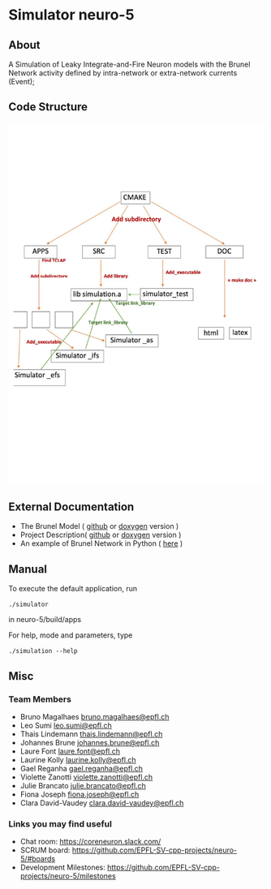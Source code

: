 # Simulator neuro-5

## About

A Simulation of Leaky Integrate-and-Fire Neuron models with the Brunel Network activity defined by intra-network or extra-network currents (Event);

## Code Structure 

![alt text](doc/diagram/diagramme_cmake.png "Diagramme cmake")

## External Documentation

- The Brunel Model ( [github](doc/Brunel_2000.pdf) or [doxygen](Brunel_2000.pdf) version )
- Project Description( [github](doc/Project_Description.pdf) or [doxygen](Project_Description.pdf) version )
- An example of Brunel Network in Python ( [here](http://arken.nmbu.no//~plesser/publications/Gewa_2012_533_preprint.pdf) )

## Manual

To execute the default application, run

    ./simulator
in neuro-5/build/apps


For help, mode and parameters, type

    ./simulation --help
    

## Misc

### Team Members

- Bruno Magalhaes <bruno.magalhaes@epfl.ch>
- Leo Sumi <leo.sumi@epfl.ch>
- Thais Lindemann <thais.lindemann@epfl.ch> 
- Johannes Brune <johannes.brune@epfl.ch>
- Laure Font <laure.font@epfl.ch> 
- Laurine Kolly <laurine.kolly@epfl.ch>
- Gael Reganha <gael.reganha@epfl.ch>
- Violette Zanotti <violette.zanotti@epfl.ch>
- Julie Brancato <julie.brancato@epfl.ch>
- Fiona Joseph <fiona.joseph@epfl.ch>
- Clara David-Vaudey <clara.david-vaudey@epfl.ch> 

### Links you may find useful 

- Chat room: https://coreneuron.slack.com/
- SCRUM board: https://github.com/EPFL-SV-cpp-projects/neuro-5/#boards
- Development Milestones: https://github.com/EPFL-SV-cpp-projects/neuro-5/milestones



